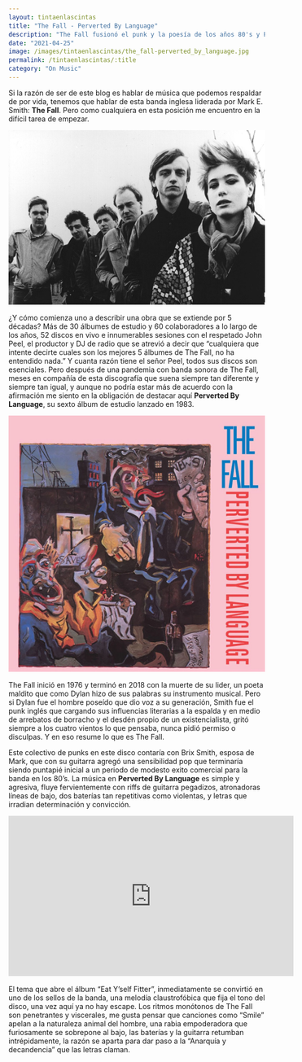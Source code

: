 ```yaml
---
layout: tintaenlascintas
title: "The Fall - Perverted By Language"
description: "The Fall fusionó el punk y la poesía de los años 80's y Perverted By Language es su claustrofóbica declaración de furia, donde riffs y atronadoras líneas de bajo crean una prisión única."
date: "2021-04-25"
image: /images/tintaenlascintas/the_fall-perverted_by_language.jpg
permalink: /tintaenlascintas/:title
category: "On Music"
---
```

Si la razón de ser de este blog es hablar de música que podemos respaldar de por vida, tenemos que hablar de esta banda inglesa liderada por Mark E. Smith: **The Fall**. Pero como cualquiera en esta posición me encuentro en la difícil tarea de empezar.

![](/images/tintaenlascintas/the_fall.jpg)

¿Y cómo comienza uno a describir una obra que se extiende por 5 décadas? Más de 30 álbumes de estudio y 60 colaboradores a lo largo de los años, 52 discos en vivo e innumerables sesiones con el respetado John Peel, el productor y DJ de radio que se atrevió a decir que “cualquiera que intente decirte cuales son los mejores 5 álbumes de The Fall, no ha entendido nada.” Y cuanta razón tiene el señor Peel, todos sus discos son esenciales. Pero después de una pandemia con banda sonora de The Fall, meses en compañía de esta discografía que suena siempre tan diferente y siempre tan igual, y aunque no podría estar más de acuerdo con la afirmación me siento en la obligación de destacar aquí **Perverted By Language**, su sexto álbum de estudio lanzado en 1983.

<div class="album-art-frame">
    <img class="album-art" src="/images/tintaenlascintas/the_fall-perverted_by_language.jpg" />
</div>

The Fall inició en 1976 y terminó en 2018 con la muerte de su lider, un poeta maldito que como Dylan hizo de sus palabras su instrumento musical. Pero si Dylan fue el hombre poseído que dio voz a su generación, Smith fue el punk inglés que cargando sus influencias literarias a la espalda y en medio de arrebatos de borracho y el desdén propio de un existencialista, gritó siempre a los cuatro vientos lo que pensaba, nunca pidió permiso o disculpas. Y en eso resume lo que es The Fall.

Este colectivo de punks en este disco contaría con Brix Smith, esposa de Mark, que con su guitarra agregó una sensibilidad pop que terminaría siendo puntapié inicial a un periodo de modesto exito comercial para la banda en los 80’s. La música en **Perverted By Language** es simple y agresiva, fluye fervientemente con riffs de guitarra pegadizos, atronadoras líneas de bajo, dos baterías tan repetitivas como violentas, y letras que irradian determinación y convicción.

<iframe width="560" height="315" src="https://www.youtube-nocookie.com/embed/yFCOt6wbm80" title="YouTube video player" frameborder="0" allow="accelerometer; autoplay; clipboard-write; encrypted-media; gyroscope; picture-in-picture" allowfullscreen></iframe>

El tema que abre el álbum “Eat Y’self Fitter”, inmediatamente se convirtió en uno de los sellos de la banda, una melodía claustrofóbica que fija el tono del disco, una vez aquí ya no hay escape. Los ritmos monótonos de The Fall son penetrantes y viscerales, me gusta pensar que canciones como “Smile” apelan a la naturaleza animal del hombre, una rabia empoderadora que furiosamente se sobrepone al bajo, las baterías y la guitarra retumban intrépidamente, la razón se aparta para dar paso a la “Anarquía y decandencia” que las letras claman.